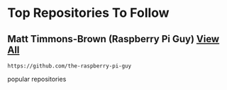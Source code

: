 # Top Repositories To Follow

## Matt Timmons-Brown (<!a href="https://github.com/the-raspberry-pi-guy">Raspberry Pi Guy</a>) <a href="https://github.com/the-raspberry-pi-guy?tab=repositories">View All </a>
  
    https://github.com/the-raspberry-pi-guy
    
   popular repositories
   
